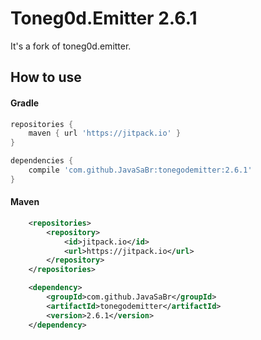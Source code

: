 # Toneg0d.Emitter 2.6.1 #

It's a fork of toneg0d.emitter.

## How to use

#### Gradle

```groovy
repositories {
    maven { url 'https://jitpack.io' }
}

dependencies {
    compile 'com.github.JavaSaBr:tonegodemitter:2.6.1'
}
```

#### Maven

```xml
    <repositories>
        <repository>
            <id>jitpack.io</id>
            <url>https://jitpack.io</url>
        </repository>
    </repositories>

    <dependency>
        <groupId>com.github.JavaSaBr</groupId>
        <artifactId>tonegodemitter</artifactId>
        <version>2.6.1</version>
    </dependency>
```
